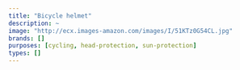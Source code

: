 ```yaml
---
title: "Bicycle helmet"
description: ~
image: "http://ecx.images-amazon.com/images/I/51KTz0G54CL.jpg"
brands: []
purposes: [cycling, head-protection, sun-protection]
types: []
---
```

